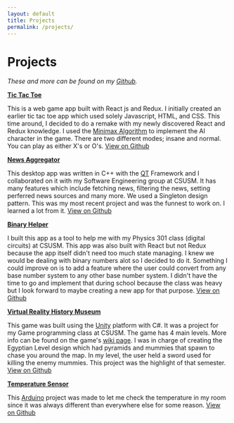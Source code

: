 ```yaml
---
layout: default
title: Projects
permalink: /projects/
---
```


# Projects

*These and more can be found on my [Github](https://github.com/BrianDeJesus).*

**[Tic Tac Toe]**

This is a web game app built with React js and Redux. I initially created an earlier tic tac toe app which used solely Javascript, HTML, and CSS. This time around, I decided to do a remake with my newly discovered React and Redux knowledge. I used the [Minimax Algorithm](https://en.wikipedia.org/wiki/Minimax) to implement the AI character in the game. There are two different modes; insane and normal. You can play as either X's or O's. [View on Github](https://github.com/BrianDeJesus/ticTacToe)

**[News Aggregator]**

This desktop app was written in C++ with the [QT](https://www.qt.io/) Framework and I collaborated on it with my Software Engineering group at CSUSM. It has many features which include fetching news, filtering the news, setting perferred news sources and many more. We used a Singleton design pattern. This was my most recent project and was the funnest to work on. I learned a lot from it.
 [View on Github](https://github.com/downtolearn/cs411-T4)

**[Binary Helper]**

I built this app as a tool to help me with my Physics 301 class (digital circuits) at CSUSM. This app was also built with React but not Redux because the app itself didn't need too much state managing. I knew we would be dealing with binary numbers alot so I decided to do it. Something I could improve on is to add a feature where the user could convert from any base number system to any other base number system. I didn't have the time to go and implement that during school because the class was heavy but I look forward to maybe creating a new app for that purpose. [View on Github](https://github.com/BrianDeJesus/Binary-Helper)

**[Virtual Reality History Museum]**

This game was built using the [Unity](https://unity3d.com/) platform with C#. It was a project for my Game programming class at CSUSM. The game has 4 main levels. More info can be found on the game's [wiki page](https://github.com/CodingMorry7/VRHistoryMuseum/wiki). I was in charge of creating the Egyptian Level design which had pyramids and mummies that spawn to chase you around the map. In my level, the user held a sword used for killing the enemy mummies. This project was the highlight of that semester. [View on Github](https://github.com/CodingMorry7/VRHistoryMuseum)

**[Temperature Sensor]**

This [Arduino](https://www.arduino.cc/) project was made to let me check the temperature in my room since it was always different than everywhere else for some reason. [View on Github](https://github.com/BrianDeJesus/Temperature-Sensor) 

[Tic Tac Toe]: https://tictactoe-777.herokuapp.com/
[Binary Helper]: https://briandejesus.github.io/Binary-Helper/
[Temperature Sensor]: https://github.com/BrianDeJesus/Temperature-Sensor
[Virtual Reality History Museum]: https://github.com/CodingMorry7/VRHistoryMuseum
[News Aggregator]: https://github.com/downtolearn/cs411-T4